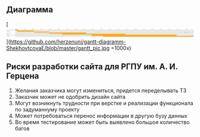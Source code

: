## Диаграмма 
[![gantt](https://github.com/herzenuni/gantt-diagramm-ShekhovtcovaE/blob/master/gantt_pic.jpg)](https://github.com/herzenuni/gantt-diagramm-ShekhovtcovaE/blob/master/gantt_pic.jpg =1000x)

## Риски разработки сайта для РГПУ им. А. И. Герцена
1. Желания заказчика могут измениться, придется переделывать ТЗ
2. Заказчик может не одобрить дизайн сайта
2. Могут возникнуть трудности при верстке и реализации функционала по задуманнуму проекту
3. Может потребоваться перенос информации в другую бузу данных
4. Во время тестирование может быть выявлено большое количество багов
